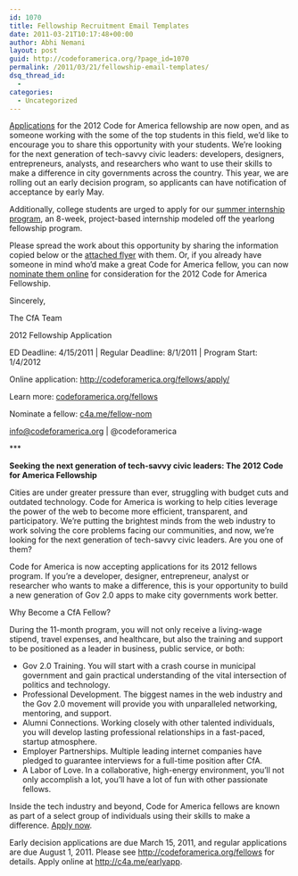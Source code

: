```yaml
---
id: 1070
title: Fellowship Recruitment Email Templates
date: 2011-03-21T10:17:48+00:00
author: Abhi Nemani
layout: post
guid: http://codeforamerica.org/?page_id=1070
permalink: /2011/03/21/fellowship-email-templates/
dsq_thread_id:
  - 
categories:
  - Uncategorized
---
```

<a href="http://codeforamerica.org/fellows/apply/" target="_blank">Applications</a> for the 2012 Code for America fellowship are now open, and as someone working with the some of the top students in this field, we’d like to encourage you to share this opportunity with your students. We’re looking for the next generation of tech-savvy civic leaders: developers, designers, entrepreneurs, analysts, and researchers who want to use their skills to make a difference in city governments across the country. This year, we are rolling out an early decision program, so applicants can have notification of acceptance by early May.

Additionally, college students are urged to apply for our <a href="http://codeforamerica.org/intern/" target="_blank">summer internship program</a>, an 8-week, project-based internship modeled off the yearlong fellowship program.

Please spread the work about this opportunity by sharing the information copied below or the [attached flyer](http://codeforamerica.org/wp-content/uploads/2011/03/CfA_2012-Fellowship.pdf) with them. Or, if you already have someone in mind who’d make a great Code for America fellow, you can now <a href="http://codeforamerica.org/fellows/nominate/" target="_blank">nominate them online</a> for consideration for the 2012 Code for America Fellowship.

Sincerely,
  
The CfA Team

2012 Fellowship Application
  
ED Deadline: 4/15/2011 | Regular Deadline: 8/1/2011 | Program Start: 1/4/2012
  
Online application: <a href="http://c4a.me/earlyapp" target="_blank">http://codeforamerica.org/fellows/apply/</a>
  
Learn more: <a href="http://codeforamerica.org/fellows" target="_blank">codeforamerica.org/fellows</a>
  
Nominate a fellow: <a href="http://c4a.me/fellow-nom" target="_blank">c4a.me/fellow-nom</a>
  
<a href="mailto:info@codeforamerica.org" target="_blank">info@codeforamerica.org</a> | @codeforamerica

\***

**Seeking the next generation of tech-savvy civic leaders: The 2012 Code for America Fellowship**

Cities are under greater pressure than ever, struggling with budget cuts and outdated technology. Code for America is working to help cities leverage the power of the web to become more efficient, transparent, and participatory. We’re putting the brightest minds from the web industry to work solving the core problems facing our communities, and now, we’re looking for the next generation of tech-savvy civic leaders. Are you one of them?

Code for America is now accepting applications for its 2012 fellows program. If you’re a developer, designer, entrepreneur, analyst or researcher who wants to make a difference, this is your opportunity to build a new generation of Gov 2.0 apps to make city governments work better.

Why Become a CfA Fellow?
  
During the 11-month program, you will not only receive a living-wage stipend, travel expenses, and healthcare, but also the training and support to be positioned as a leader in business, public service, or both:

  * Gov 2.0 Training. You will start with a crash course in municipal government and gain practical understanding of the vital intersection of politics and technology.
  * Professional Development. The biggest names in the web industry and the Gov 2.0 movement will provide you with unparalleled networking, mentoring, and support.
  * Alumni Connections. Working closely with other talented individuals, you will develop lasting professional relationships in a fast-paced, startup atmosphere.
  * Employer Partnerships. Multiple leading internet companies have pledged to guarantee interviews for a full-time position after CfA.
  * A Labor of Love. In a collaborative, high-energy environment, you’ll not only accomplish a lot, you’ll have a lot of fun with other passionate fellows.

Inside the tech industry and beyond, Code for America fellows are known as part of a select group of individuals using their skills to make a difference. <a href="http://c4a.me/earlyapp" target="_blank">Apply now</a>.

Early decision applications are due March 15, 2011, and regular applications are due August 1, 2011. Please see <a href="http://codeforamerica.org/fellows" target="_blank">http://codeforamerica.org/fellows</a> for details. Apply online at <a href="http://c4a.me/earlyapp" target="_blank">http://c4a.me/earlyapp</a>.